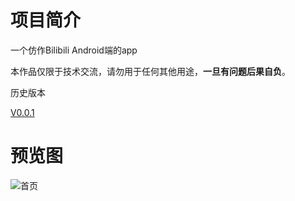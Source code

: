 # 项目简介
一个仿作Bilibili Android端的app

本作品仅限于技术交流，请勿用于任何其他用途，**一旦有问题后果自负**。

历史版本

[V0.0.1](https://github.com/agaghd/FakeBilibili/releases)

# 预览图
![首页](https://user-images.githubusercontent.com/16527638/40528823-cb96cdfc-6024-11e8-93d9-e8676e8a8c6e.png)
